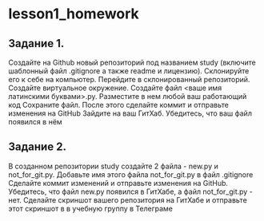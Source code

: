 # lesson1_homework

## Задание 1.

Создайте на Github новый репозиторий под названием study (включите шаблонный файл .gitignore а также readme и лицензию). 
Склонируйте его к себе на компьютер. 
Перейдите в склонированный репозиторий. Создайте виртуальное окружение.
Создайте файл <ваше имя латинскими буквами>.py. Разместите в нем любой ваш работающий код
Сохраните файл. После этого сделайте коммит и отправьте изменения на GitHub
Зайдите на ваш ГитХаб. Убедитесь, что ваш файл появился в нём


## Задание 2.

В созданном репозитории study создайте 2 файла - new.py и not_for_git.py.
Добавьте имя этого файла not_for_git.py в файл .gitignore
Сделайте коммит изменений и отправьте изменения на GitHub.
Убедитесь, что файл new.py появился в ГитХабе, а файл not_for_git.py - нет.
Сделайте скриншот вашего репозитория на ГитХабе и отправьте этот скриншот в в учебную группу в Телеграме
